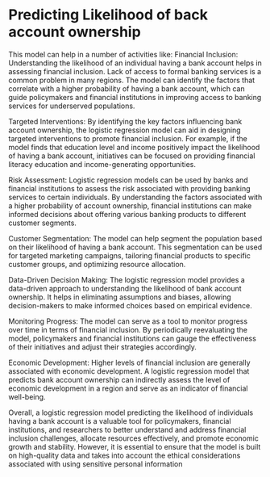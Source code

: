 # Predicting Likelihood of back account ownership
This model can help in a number of activities like:
Financial Inclusion: Understanding the likelihood of an individual having a bank account helps in assessing financial inclusion. Lack of access to formal banking services is a common problem in many regions. The model can identify the factors that correlate with a higher probability of having a bank account, which can guide policymakers and financial institutions in improving access to banking services for underserved populations.

Targeted Interventions: By identifying the key factors influencing bank account ownership, the logistic regression model can aid in designing targeted interventions to promote financial inclusion. For example, if the model finds that education level and income positively impact the likelihood of having a bank account, initiatives can be focused on providing financial literacy education and income-generating opportunities.

Risk Assessment: Logistic regression models can be used by banks and financial institutions to assess the risk associated with providing banking services to certain individuals. By understanding the factors associated with a higher probability of account ownership, financial institutions can make informed decisions about offering various banking products to different customer segments.

Customer Segmentation: The model can help segment the population based on their likelihood of having a bank account. This segmentation can be used for targeted marketing campaigns, tailoring financial products to specific customer groups, and optimizing resource allocation.

Data-Driven Decision Making: The logistic regression model provides a data-driven approach to understanding the likelihood of bank account ownership. It helps in eliminating assumptions and biases, allowing decision-makers to make informed choices based on empirical evidence.

Monitoring Progress: The model can serve as a tool to monitor progress over time in terms of financial inclusion. By periodically reevaluating the model, policymakers and financial institutions can gauge the effectiveness of their initiatives and adjust their strategies accordingly.

Economic Development: Higher levels of financial inclusion are generally associated with economic development. A logistic regression model that predicts bank account ownership can indirectly assess the level of economic development in a region and serve as an indicator of financial well-being.

Overall, a logistic regression model predicting the likelihood of individuals having a bank account is a valuable tool for policymakers, financial institutions, and researchers to better understand and address financial inclusion challenges, allocate resources effectively, and promote economic growth and stability. However, it is essential to ensure that the model is built on high-quality data and takes into account the ethical considerations associated with using sensitive personal information
